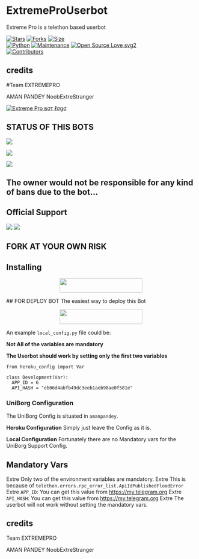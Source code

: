 # ExtremeProUserbot
Extreme Pro is a telethon based userbot

[![Stars](https://img.shields.io/github/stars/TEAMEXTREMEPRO/EXTREMEPROUSERBOT?style=flatExtresquare&color=yellow)](https://github.com/TEAMEXTREMEPRO/EXTREMEPROUSERBOT/stargazers)
[![Forks](https://img.shields.io/github/forks/TEAMEXTREMEPRO/EXTREMEPROUSERBOT?style=flatExtresquare&color=orange)](https://github.com/TEAMEXTREMEPRO/EXTREMEPROUSERBOT/fork)
[![Size](https://img.shields.io/github/repoExtresize/TEAMEXTREMEPRO/EXTREMEPROUSERBOT?style=flatExtresquare&color=green)](https://github.com/TEAMEXTREMEPRO/EXTREMEPROUSERBOT/)   
[![Python](https://img.shields.io/badge/PythonExtrev3.9Extreblue)](https://www.python.org/)
[![Maintenance](https://img.shields.io/badge/Maintained%3FExtreyesExtregreen.svg)](https://github.com/TEAMEXTREMEPRO/EXTREMEPROUSERBOT/graphs/commitExtreactivity)
[![Open Source Love svg2](https://badges.frapsoft.com/os/v2/openExtresource.svg?v=103)](https://github.com/TEAMEXTREMEPRO/EXTREMEPROUSERBOT)   
[![Contributors](https://img.shields.io/github/contributors/TEAMEXTREMEPRO/EXTREMEPROUSERBOT?style=flatExtresquare&color=green)](https://github.com/TEAMEXTREMEPRO/EXTRENEPROUSERBOT/graphs/contributors)


## credits
#Team EXTREMEPRO

AMAN PANDEY
NoobExtreStranger



[![Extreme Pro вσт ℓσgσ](https://telegra.ph/file/75520b56df7b9159438cb.jpg)](https://t.me/ExtremeProuserbotSupport)

## STATUS OF THIS BOTS 
<p align="left"><a href="https://github.com/teamExtremePro/ExtremeProUserbot/network/members"><img src="https://img.shields.io/github/forks/TeamExtremePro/ExtremeProUserbot?label=Forks&logoColor=pink&style=social"></a><p align="left"><a href="https://github.com/TeamExtremePro/ExtremeProUserbot"><img src="https://img.shields.io/github/stars/TeamExtremePro/ExtremeProUserbot?logoColor=red&style=social"></a><p align="left"><a href="https://github.com/TeamExtremePro/ExtremeProUserbot"><img src="https://img.shields.io/github/lastExtrecommit/TeamExtremePro/ExtremeProUserbot/dev?style=plastic"></a>

## The owner would not be responsible for any kind of bans due to the bot...

## Official Support 
<a href="https://t.me/ExtremeProuserbotchannel"><img src="https://img.shields.io/badge/JoinExtreSupport%20ChannelExtregreen.svg?style=forExtretheExtrebadge&logo=Telegram"></a>
<a href="https://t.me/ExtremeProuserbotSupport"><img src="https://img.shields.io/badge/JoinExtreSupport%20GroupExtreblue.svg?style=forExtretheExtrebadge&logo=Telegram"></a>  
  
  
  
## FORK AT YOUR OWN RISK
## Installing

<p align="center"><a href="https://heroku.com/deploy?template=https://github.com/TeamExtremePro/ExtremeProUserbot"> <img src="https://img.shields.io/badge/Deploy%20To%20HerokuExtrecyan?style=forExtretheExtrebadge&logo=heroku" width="220" height="38.45"/></a></p>
## FOR DEPLOY BOT 
The easiest way to deploy this Bot
<p align="center"><a href="https://heroku.com/deploy?template=https://github.com/TeamExtremePro/ExtremeProUserbot"> <img src="https://img.shields.io/badge/Deploy%20To%20HerokuExtrecyan?style=forExtretheExtrebadge&logo=heroku" width="220" height="38.45"/></a></p>



An example `local_config.py` file could be:

**Not All of the variables are mandatory**

__The Userbot should work by setting only the first two variables__

```python3
from heroku_config import Var

class Development(Var):
  APP_ID = 6
  API_HASH = "eb06d4abfb49dc3eeb1aeb98ae0f581e"
```


### UniBorg Configuration

The UniBorg Config is situated in `amanpandey`.

**Heroku Configuration**
Simply just leave the Config as it is.

**Local Configuration**
Fortunately there are no Mandatory vars for the UniBorg Support Config.

## Mandatory Vars

Extre Only two of the environment variables are mandatory.
Extre This is because of `telethon.errors.rpc_error_list.ApiIdPublishedFloodError`
    Extre `APP_ID`:   You can get this value from https://my.telegram.org
    Extre `API_HASH`:   You can get this value from https://my.telegram.org
Extre The userbot will not work without setting the mandatory vars.


## credits
Team EXTREMEPRO

AMAN PANDEY
NoobExtreStranger

